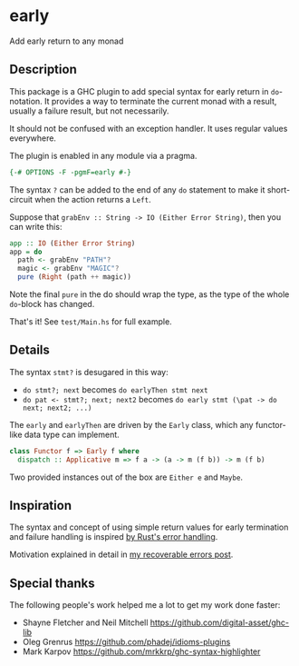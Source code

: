 # early

Add early return to any monad

## Description

This package is a GHC plugin to add special syntax for early return in
`do`-notation. It provides a way to terminate the current monad with a
result, usually a failure result, but not necessarily.

It should not be confused with an exception handler. It uses regular
values everywhere.

The plugin is enabled in any module via a pragma.

``` haskell
{-# OPTIONS -F -pgmF=early #-}
```

The syntax `?` can be added to the end of any `do` statement to make
it short-circuit when the action returns a `Left`.

Suppose that `grabEnv :: String -> IO (Either Error String)`, then you
can write this:

```haskell
app :: IO (Either Error String)
app = do
  path <- grabEnv "PATH"?
  magic <- grabEnv "MAGIC"?
  pure (Right (path ++ magic))
```

Note the final `pure` in the do should wrap the type, as the type of
the whole `do`-block has changed.

That's it! See `test/Main.hs` for full example.

## Details

The syntax `stmt?` is desugared in this way:

* `do stmt?; next` becomes `do earlyThen stmt next`
* `do pat <- stmt?; next; next2` becomes `do early stmt (\pat -> do next; next2; ...)`

The `early` and `earlyThen` are driven by the `Early` class, which any
functor-like data type can implement.

``` haskell
class Functor f => Early f where
  dispatch :: Applicative m => f a -> (a -> m (f b)) -> m (f b)
```

Two provided instances out of the box are `Either e` and `Maybe`.

## Inspiration

The syntax and concept of using simple return values for early
termination and failure handling is inspired
[by Rust's error handling](https://doc.rust-lang.org/rust-by-example/error/result/enter_question_mark.html).

Motivation explained in detail in
[my recoverable errors post](https://chrisdone.com/posts/try-do/).

## Special thanks

The following people's work helped me a lot to get my work done faster:

* Shayne Fletcher and Neil Mitchell https://github.com/digital-asset/ghc-lib
* Oleg Grenrus https://github.com/phadej/idioms-plugins
* Mark Karpov https://github.com/mrkkrp/ghc-syntax-highlighter

